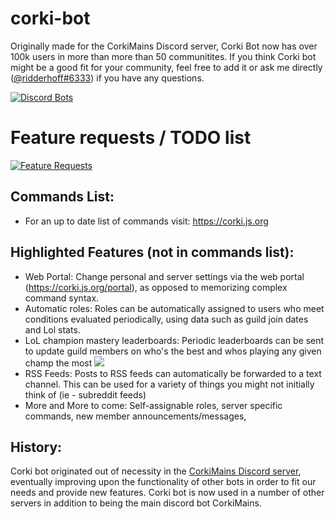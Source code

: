 # corki-bot 
Originally made for the CorkiMains Discord server, Corki Bot now has over 100k users in more than more than 50 communitites. If you think Corki bot might be a good fit for your community, feel free to add it or ask me directly ([@ridderhoff#6333](https://corki.js.org/support)) if you have any questions.

[![Discord Bots](https://discordbots.org/api/widget/332958493722017792.svg)](https://discordbots.org/bot/332958493722017792)

# Feature requests / TODO list
[![Feature Requests](http://feathub.com/dvtate/corki?format=svg)](http://feathub.com/dvtate/corki)

## Commands List: 
- For an up to date list of commands visit: https://corki.js.org

## Highlighted Features (not in commands list):
- Web Portal:
	Change personal and server settings via the web portal (https://corki.js.org/portal), as opposed to memorizing complex command syntax.
- Automatic roles: 
	Roles can be automatically assigned to users who meet conditions evaluated periodically, using data such as guild join dates and Lol stats.
- LoL champion mastery leaderboards:
    Periodic leaderboards can be sent to update guild members on who's the best and whos playing any given champ the most
 	<img src="https://corki.js.org/img/gnome-shell-screenshot-MGU1ZZ.png"/>
- RSS Feeds:
    Posts to RSS feeds can automatically be forwarded to a text channel. This can be used for a variety of things you might not initially think of (ie - subreddit feeds)
- More and More to come: Self-assignable roles, server specific commands, new member announcements/messages, 

## History:
Corki bot originated out of necessity in the [CorkiMains Discord server](https://discordapp.com/invite/8ASxJG2), eventually improving upon the functionality of other bots in order to fit our needs and provide new features. Corki bot is now used in a number of other servers in addition to being the main discord bot CorkiMains.
